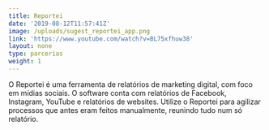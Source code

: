 ```yaml
---
title: Reportei
date: '2019-08-12T11:57:41Z'
image: /uploads/sugest_reportei_app.png
link: 'https://www.youtube.com/watch?v=BL75xfhuw38'
layout: none
type: parcerias
weight: 1
---
```

O Reportei é uma ferramenta de relatórios de marketing digital, com foco em mídias sociais. O software conta com relatórios de Facebook, Instagram, YouTube e relatórios de websites. Utilize o Reportei para agilizar processos que antes eram feitos manualmente, reunindo tudo num só relatório.
